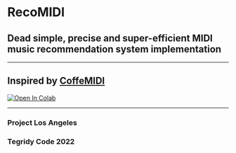 # RecoMIDI
## Dead simple, precise and super-efficient MIDI music recommendation system implementation

***

## Inspired by [CoffeMIDI](https://github.com/PatricioGuinle/CoffeMIDI)

[![Open In Colab][colab-badge2]][colab-notebook2]

[colab-notebook2]: <https://colab.research.google.com/github/asigalov61/RecoMIDI/blob/main/RecoMIDI.ipynb>
[colab-badge2]: <https://colab.research.google.com/assets/colab-badge.svg>

***

### Project Los Angeles
### Tegridy Code 2022
